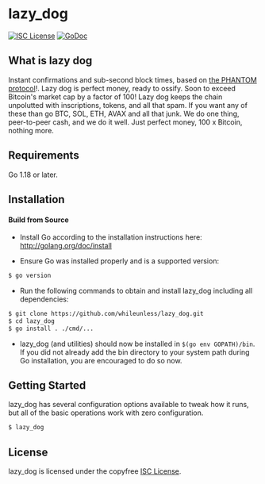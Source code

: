 
lazy_dog
====

[![ISC License](http://img.shields.io/badge/license-ISC-blue.svg)](https://choosealicense.com/licenses/isc/)
[![GoDoc](https://img.shields.io/badge/godoc-reference-blue.svg)](http://godoc.org/github.com/kaspanet/lazy_dog)

## What is lazy dog

Instant confirmations and sub-second block times, based on [the PHANTOM protocol](https://eprint.iacr.org/2018/104.pdf)!.
Lazy dog is perfect money, ready to ossify. Soon to exceed Bitcoin's market cap by a factor of 100!
Lazy dog keeps the chain unpolutted with inscriptions, tokens, and all that spam. If you
want any of these than go BTC, SOL, ETH, AVAX and all that junk. 
We do one thing, peer-to-peer cash, and we do it well.
Just perfect money, 100 x Bitcoin,  nothing more. 

## Requirements

Go 1.18 or later.

## Installation

#### Build from Source

- Install Go according to the installation instructions here:
  http://golang.org/doc/install

- Ensure Go was installed properly and is a supported version:

```bash
$ go version
```

- Run the following commands to obtain and install lazy_dog including all dependencies:

```bash
$ git clone https://github.com/whileunless/lazy_dog.git
$ cd lazy_dog
$ go install . ./cmd/...
```

- lazy_dog (and utilities) should now be installed in `$(go env GOPATH)/bin`. If you did
  not already add the bin directory to your system path during Go installation,
  you are encouraged to do so now.


## Getting Started

lazy_dog has several configuration options available to tweak how it runs, but all
of the basic operations work with zero configuration.

```bash
$ lazy_dog
```





## License

lazy_dog is licensed under the copyfree [ISC License](https://choosealicense.com/licenses/isc/).
